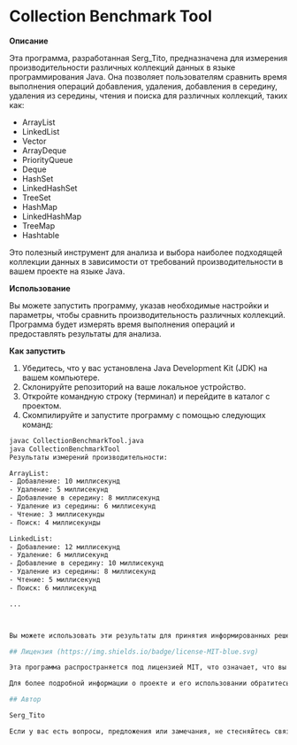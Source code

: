 # Collection Benchmark Tool

**Описание**

Эта программа, разработанная Serg_Tito, предназначена для измерения производительности различных коллекций данных в языке программирования Java. Она позволяет пользователям сравнить время выполнения операций добавления, удаления, добавления в середину, удаления из середины, чтения и поиска для различных коллекций, таких как:

- ArrayList
- LinkedList
- Vector
- ArrayDeque
- PriorityQueue
- Deque
- HashSet
- LinkedHashSet
- TreeSet
- HashMap
- LinkedHashMap
- TreeMap
- Hashtable

Это полезный инструмент для анализа и выбора наиболее подходящей коллекции данных в зависимости от требований производительности в вашем проекте на языке Java.

**Использование**

Вы можете запустить программу, указав необходимые настройки и параметры, чтобы сравнить производительность различных коллекций. Программа будет измерять время выполнения операций и предоставлять результаты для анализа.

**Как запустить**

1. Убедитесь, что у вас установлена Java Development Kit (JDK) на вашем компьютере.
2. Склонируйте репозиторий на ваше локальное устройство.
3. Откройте командную строку (терминал) и перейдите в каталог с проектом.
4. Скомпилируйте и запустите программу с помощью следующих команд:

```bash
javac CollectionBenchmarkTool.java
java CollectionBenchmarkTool
Результаты измерений производительности:

ArrayList:
- Добавление: 10 миллисекунд
- Удаление: 5 миллисекунд
- Добавление в середину: 8 миллисекунд
- Удаление из середины: 6 миллисекунд
- Чтение: 3 миллисекунды
- Поиск: 4 миллисекунды

LinkedList:
- Добавление: 12 миллисекунд
- Удаление: 6 миллисекунд
- Добавление в середину: 10 миллисекунд
- Удаление из середины: 8 миллисекунд
- Чтение: 5 миллисекунд
- Поиск: 6 миллисекунд

...



Вы можете использовать эти результаты для принятия информированных решений о выборе наиболее подходящей коллекции данных в вашем проекте.

## Лицензия (https://img.shields.io/badge/license-MIT-blue.svg)

Эта программа распространяется под лицензией MIT, что означает, что вы можете свободно использовать, изменять и распространять ее в соответствии с условиями лицензии.

Для более подробной информации о проекте и его использовании обратитесь к файлу README.md.

## Автор

Serg_Tito

Если у вас есть вопросы, предложения или замечания, не стесняйтесь связаться со мной.

